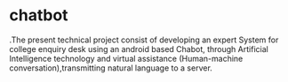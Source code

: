 # chatbot
.The present technical project consist of developing an expert System for college enquiry desk using an android based Chabot, through Artificial Intelligence technology and virtual assistance (Human-machine conversation),transmitting natural language to a server.
